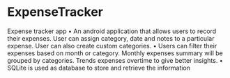 # ExpenseTracker
Expense tracker app
• An android application that allows users to record their expenses. User can assign category, date and notes to a particular expense. User can also create custom categories.
• Users can filter their expenses based on month or category. Monthly expenses summary will be grouped by categories. Trends expenses overtime to give better insights.
• SQLite is used as database to store and retrieve the information
